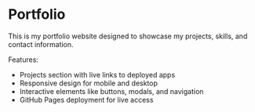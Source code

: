 # Portfolio
This is my  portfolio website  designed to showcase my projects, skills, and contact information. 

Features:
- Projects section with live links to deployed apps
- Responsive design for mobile and desktop
- Interactive elements like buttons, modals, and navigation
- GitHub Pages deployment for live access
